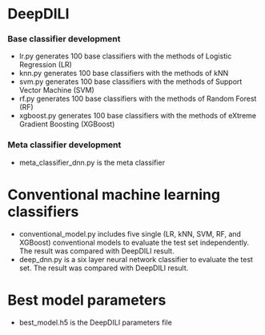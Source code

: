 # DeepDILI

  ### Base classifier development
  - lr.py generates 100 base classifiers with the methods of Logistic Regression (LR)
  - knn.py generates 100 base classifiers with the methods of kNN
  - svm.py generates 100 base classifiers with the methods of Support Vector Machine (SVM)
  - rf.py generates 100 base classifiers with the methods of Random Forest (RF)
  - xgboost.py generates 100 base classifiers with the methods of eXtreme Gradient Boosting (XGBoost)

  ### Meta classifier development
  - meta_classifier_dnn.py is the meta classifier


# Conventional machine learning classifiers

  - conventional_model.py includes five single (LR, kNN, SVM, RF, and XGBoost) conventional models to evaluate the test set independently. The result was compared with DeepDILI result.
  - deep_dnn.py is a six layer neural network classifier to evaluate the test set. The result was compared with DeepDILI result. 
  
# Best model parameters
  - best_model.h5 is the DeepDILI parameters file

